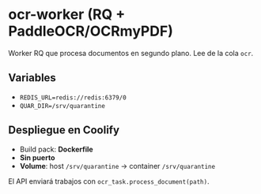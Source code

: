 # ocr-worker (RQ + PaddleOCR/OCRmyPDF)

Worker RQ que procesa documentos en segundo plano. Lee de la cola `ocr`.

## Variables
- `REDIS_URL=redis://redis:6379/0`
- `QUAR_DIR=/srv/quarantine`

## Despliegue en Coolify
- Build pack: **Dockerfile**
- **Sin puerto**
- **Volume**: host `/srv/quarantine` -> container `/srv/quarantine`

El API enviará trabajos con `ocr_task.process_document(path)`.
